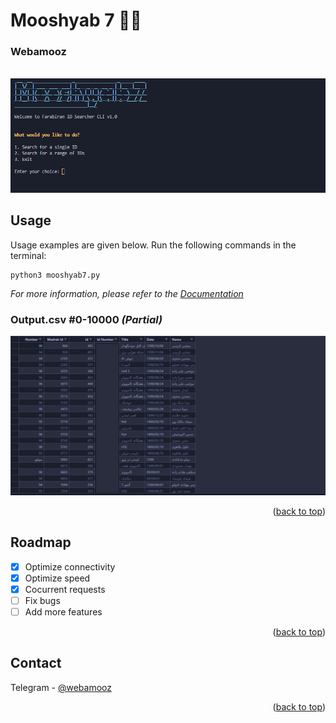 
# Mooshyab 7 👋🏼
### Webamooz

<!-- ![img](https://raw.githubusercontent.com/r351n/mooshyab-7/main/readme/exe.png) -->

<!-- Improved compatibility of back to top link: See: https://github.com/othneildrew/Best-README-Template/pull/73 -->
<a name="readme-top"></a>

<!-- PROJECT LOGO -->
<br />
<div align="center">
  <a href="https://t.me/c/1162722999/21956">
    <img src="https://raw.githubusercontent.com/r351n/mooshyab-7/main/exe.png" alt="CLI">
  </a>
</div>



<!-- USAGE EXAMPLES -->
## Usage

Usage examples are given below. Run the following commands in the terminal:

```   
python3 mooshyab7.py
```

_For more information, please refer to the [Documentation](https://t.me/c/1162722999/21956)_

### Output.csv #0-10000 _(Partial)_

<div align="center">
  <a href="https://t.me/c/1162722999/21956">
    <img src="https://raw.githubusercontent.com/r351n/mooshyab-7/main/out.png" alt="Output">
  </a>
</div>


<p align="right">(<a href="#readme-top">back to top</a>)</p>



<!-- ROADMAP -->
## Roadmap

- [x] Optimize connectivity
- [x] Optimize speed
- [x] Cocurrent requests 
- [ ] Fix bugs
- [ ] Add more features

<p align="right">(<a href="#readme-top">back to top</a>)</p>


<!-- CONTACT -->
## Contact

Telegram - [@webamooz](https://t.me/c/1162722999/21956)

<p align="right">(<a href="#readme-top">back to top</a>)</p>

